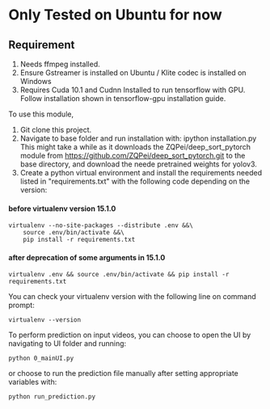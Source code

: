 # Only Tested on Ubuntu for now
## Requirement
1. Needs ffmpeg installed.
2. Ensure Gstreamer is installed on Ubuntu / Klite codec is installed on Windows
3. Requires Cuda 10.1 and Cudnn Installed to run tensorflow with GPU. Follow installation shown in tensorflow-gpu installation guide.

To use this module, 
1. Git clone this project.
2. Navigate to base folder and run installation with: 
	ipython installation.py
This might take a while as it downloads the ZQPei/deep_sort_pytorch module from https://github.com/ZQPei/deep_sort_pytorch.git to the base directory, and download the neede pretrained weights for yolov3.
3. Create a python virtual environment and install the requirements needed listed in "requirements.txt" with the following code depending on the version:

#### before virtualenv version 15.1.0
	virtualenv --no-site-packages --distribute .env &&\
	    source .env/bin/activate &&\
	    pip install -r requirements.txt

#### after deprecation of some arguments in 15.1.0
	virtualenv .env && source .env/bin/activate && pip install -r requirements.txt
You can check your virtualenv version with the following line on command prompt:

	virtualenv --version
To perform prediction on input videos, you can choose to open the UI by navigating to UI folder and running:

	python 0_mainUI.py
or choose to run the prediction file manually after setting appropriate variables with:

	python run_prediction.py
	
	




